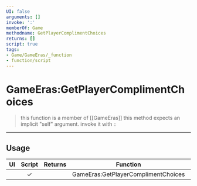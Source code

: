 ```yaml
---
UI: false
arguments: []
invoke: ':'
memberOf: Game
methodname: GetPlayerComplimentChoices
returns: []
script: true
tags:
- Game/GameEras/_function
- function/script
---
```

# GameEras:GetPlayerComplimentChoices
> this function is a member of [[GameEras]]
> this method expects an implicit "self" argument. invoke it with `:`
-----
## Usage
|  UI | Script | Returns | Function | Arguments |
|:---:|:------:|-------:|:--------:|:---------|
| |✓||GameEras:GetPlayerComplimentChoices||
